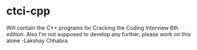 # ctci-cpp
Will contain the C++ programs for Cracking the Coding Interview 6th edition.
Also I'm not supposed to develop any further, please work on this alone -Lakshay Chhabra
